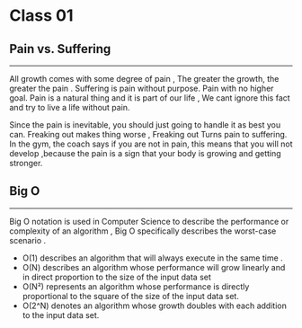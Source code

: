 # Class 01

## Pain vs. Suffering

-----

All growth comes with some degree of pain , The greater the growth, the greater the pain .
Suffering is pain without purpose. Pain with no higher goal.
Pain is a natural thing and it is part of our life , We cant ignore this fact and try to live a life without pain.

Since the pain is inevitable, you should just going to handle it as best you can. Freaking out makes thing worse , Freaking out Turns pain to suffering.
In the gym, the coach says if you are not in pain, this means that you will not develop ,because the pain is a sign that your body is growing and getting stronger.

## Big O

-----

Big O notation is used in Computer Science to describe the performance or complexity of an algorithm , Big O specifically describes the worst-case scenario .

- O(1) describes an algorithm that will always execute in the same time .
- O(N) describes an algorithm whose performance will grow linearly and in direct proportion to the size of the input data set
- O(N²) represents an algorithm whose performance is directly proportional to the square of the size of the input data set.
- O(2^N) denotes an algorithm whose growth doubles with each addition to the input data set.

